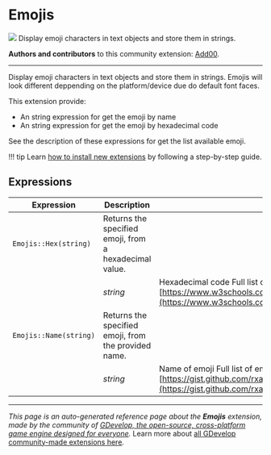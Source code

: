 # Emojis

<img src="https://resources.gdevelop-app.com/assets/Icons/sticker-emoji.svg" class="extension-icon"></img>
Display emoji characters in text objects and store them in strings.

**Authors and contributors** to this community extension: [Add00](https://gd.games/Add00).

---

Display emoji characters in text objects and store them in strings. Emojis will look different deppending on the platform/device due do default font faces.

This extension provide:

- An string expression for get the emoji by name
- An string expression for get the emoji by hexadecimal code

See the description of these expressions for get the list available emoji.

!!! tip
    Learn [how to install new extensions](/gdevelop5/extensions/search) by following a step-by-step guide.

## Expressions

| Expression | Description |  |
|-----|-----|-----|
| `Emojis::Hex(string)` | Returns the specified emoji, from a hexadecimal value. ||
| | _string_ | Hexadecimal code Full list of hexadecimal code: [https://www.w3schools.com/charsets/ref_emoji.asp](https://www.w3schools.com/charsets/ref_emoji.asp) |
| `Emojis::Name(string)` | Returns the specified emoji, from the provided name. ||
| | _string_ | Name of emoji Full list of emojis: [https://gist.github.com/rxaviers/7360908](https://gist.github.com/rxaviers/7360908) |

---

*This page is an auto-generated reference page about the **Emojis** extension, made by the community of [GDevelop, the open-source, cross-platform game engine designed for everyone](https://gdevelop.io/).* Learn more about [all GDevelop community-made extensions here](/gdevelop5/extensions).